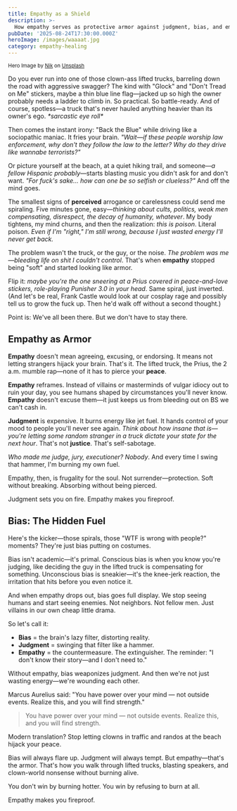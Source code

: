 ```yaml
---
title: Empathy as a Shield
description: >-
  How empathy serves as protective armor against judgment, bias, and emotional spirals.
pubDate: '2025-08-24T17:30:00.000Z'
heroImage: /images/waaaat.jpg
category: empathy-healing
---
```


<small>Hero Image by [Nik](https://unsplash.com/@helloimnik?utm_source=medium&utm_medium=referral) on [Unsplash](https://unsplash.com?utm_source=medium&utm_medium=referral)</small>

Do you ever run into one of those clown-ass lifted trucks, barreling down the road with aggressive swagger? The kind with "Glock" and "Don't Tread on Me" stickers, maybe a thin blue line flag—jacked up so high the owner probably needs a ladder to climb in. So practical. So battle-ready. And of course, spotless—a truck that's never hauled anything heavier than its owner's ego. *\*sarcastic eye roll\**

Then comes the instant irony: "Back the Blue" while driving like a sociopathic maniac. It fries your brain. *"Wait—if these people worship law enforcement, why don't they follow the law to the letter? Why do they drive like wannabe terrorists?"*

Or picture yourself at the beach, at a quiet hiking trail, and someone—*a fellow Hispanic probably*—starts blasting music you didn't ask for and don't want. *"For fuck's sake… how can one be so selfish or clueless?"* And off the mind goes.

The smallest signs of __perceived__ arrogance or carelessness could send me spiraling. Five minutes gone, easy—*thinking about cults, politics, weak men compensating, disrespect, the decay of humanity, whatever*. My body tightens, my mind churns, and then the realization: *this is poison*. Literal poison. *Even if I'm "right," I'm still wrong, because I just wasted energy I'll never get back.*

The problem wasn't the truck, or the guy, or the noise. *The problem was me—bleeding life on shit I couldn't control*. That's when **empathy** stopped being "soft" and started looking like armor.

Flip it: *maybe you're the one sneering at a Prius covered in peace-and-love stickers, role-playing Punisher 3.0 in your head*. Same spiral, just inverted. (And let's be real, Frank Castle would look at our cosplay rage and possibly tell us to grow the fuck up. Then he'd walk off without a second thought.)

Point is: We've all been there. But we don't have to stay there.

## Empathy as Armor

**Empathy** doesn't mean agreeing, excusing, or endorsing. It means not letting strangers hijack your brain. That's it. The lifted truck, the Prius, the 2 a.m. mumble rap—none of it has to pierce your **peace**.

**Empathy** reframes. Instead of villains or masterminds of vulgar idiocy out to ruin your day, you see humans shaped by circumstances you'll never know. **Empathy** doesn't excuse them—it just keeps us from bleeding out on BS we can't cash in.

**Judgment** is expensive. It burns energy like jet fuel. It hands control of your mood to people you'll never see again. *Think about how insane that is—you're letting some random stranger in a truck dictate your state for the next hour*. That's not **justice**. That's self-sabotage.

*Who made me judge, jury, executioner? Nobody*. And every time I swing that hammer, I'm burning my own fuel.

Empathy, then, is frugality for the soul. Not surrender—protection. Soft without breaking. Absorbing without being pierced.

Judgment sets you on fire. Empathy makes you fireproof.

## Bias: The Hidden Fuel

Here's the kicker—those spirals, those "WTF is wrong with people?" moments? They're just bias putting on costumes.

Bias isn't academic—it's primal. Conscious bias is when you know you're judging, like deciding the guy in the lifted truck is compensating for something. Unconscious bias is sneakier—it's the knee-jerk reaction, the irritation that hits before you even notice it.

And when empathy drops out, bias goes full display. We stop seeing humans and start seeing enemies. Not neighbors. Not fellow men. Just villains in our own cheap little drama.

So let's call it:
- **Bias** = the brain's lazy filter, distorting reality.
- **Judgment** = swinging that filter like a hammer.
- **Empathy** = the countermeasure. The extinguisher. The reminder: "I don't know their story—and I don't need to."

Without empathy, bias weaponizes judgment. And then we're not just wasting energy—we're wounding each other.

Marcus Aurelius said: "You have power over your mind — not outside events. Realize this, and you will find strength."

> You have power over your mind — not outside events. Realize this, and you will find strength.

Modern translation? Stop letting clowns in traffic and randos at the beach hijack your peace.

Bias will always flare up. Judgment will always tempt. But empathy—that's the armor. That's how you walk through lifted trucks, blasting speakers, and clown-world nonsense without burning alive.

You don't win by burning hotter. You win by refusing to burn at all.

Empathy makes you fireproof.
